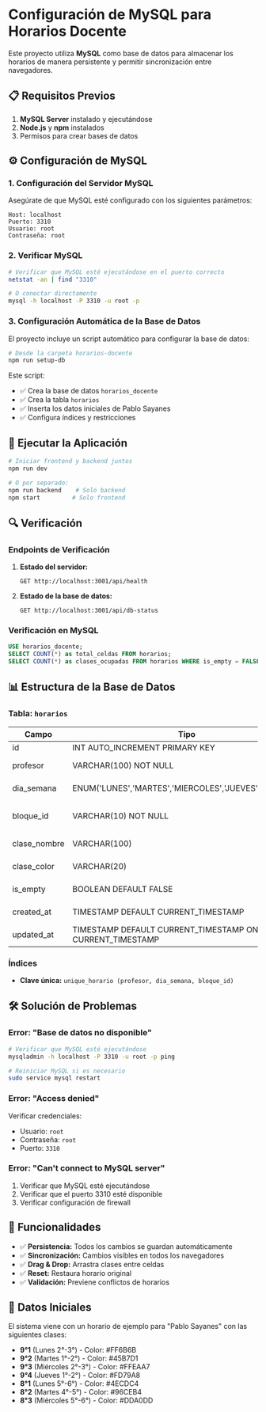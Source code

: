 # Configuración de MySQL para Horarios Docente

Este proyecto utiliza **MySQL** como base de datos para almacenar los horarios de manera persistente y permitir sincronización entre navegadores.

## 📋 Requisitos Previos

1. **MySQL Server** instalado y ejecutándose
2. **Node.js** y **npm** instalados
3. Permisos para crear bases de datos

## ⚙️ Configuración de MySQL

### 1. Configuración del Servidor MySQL

Asegúrate de que MySQL esté configurado con los siguientes parámetros:

```
Host: localhost
Puerto: 3310
Usuario: root
Contraseña: root
```

### 2. Verificar MySQL

```bash
# Verificar que MySQL esté ejecutándose en el puerto correcto
netstat -an | find "3310"

# O conectar directamente
mysql -h localhost -P 3310 -u root -p
```

### 3. Configuración Automática de la Base de Datos

El proyecto incluye un script automático para configurar la base de datos:

```bash
# Desde la carpeta horarios-docente
npm run setup-db
```

Este script:
- ✅ Crea la base de datos `horarios_docente`
- ✅ Crea la tabla `horarios`
- ✅ Inserta los datos iniciales de Pablo Sayanes
- ✅ Configura índices y restricciones

## 🚀 Ejecutar la Aplicación

```bash
# Iniciar frontend y backend juntos
npm run dev

# O por separado:
npm run backend    # Solo backend
npm start         # Solo frontend
```

## 🔍 Verificación

### Endpoints de Verificación

1. **Estado del servidor:**
   ```
   GET http://localhost:3001/api/health
   ```

2. **Estado de la base de datos:**
   ```
   GET http://localhost:3001/api/db-status
   ```

### Verificación en MySQL

```sql
USE horarios_docente;
SELECT COUNT(*) as total_celdas FROM horarios;
SELECT COUNT(*) as clases_ocupadas FROM horarios WHERE is_empty = FALSE;
```

## 📊 Estructura de la Base de Datos

### Tabla: `horarios`

| Campo        | Tipo                                                          | Descripción                    |
|--------------|---------------------------------------------------------------|--------------------------------|
| id           | INT AUTO_INCREMENT PRIMARY KEY                               | ID único                       |
| profesor     | VARCHAR(100) NOT NULL                                         | Nombre del profesor            |
| dia_semana   | ENUM('LUNES','MARTES','MIERCOLES','JUEVES','VIERNES')        | Día de la semana              |
| bloque_id    | VARCHAR(10) NOT NULL                                          | ID del bloque horario (0-8)   |
| clase_nombre | VARCHAR(100)                                                  | Nombre de la clase             |
| clase_color  | VARCHAR(20)                                                   | Color de la clase (hex)        |
| is_empty     | BOOLEAN DEFAULT FALSE                                         | Si la celda está vacía         |
| created_at   | TIMESTAMP DEFAULT CURRENT_TIMESTAMP                          | Fecha de creación              |
| updated_at   | TIMESTAMP DEFAULT CURRENT_TIMESTAMP ON UPDATE CURRENT_TIMESTAMP | Última actualización       |

### Índices

- **Clave única:** `unique_horario (profesor, dia_semana, bloque_id)`

## 🛠️ Solución de Problemas

### Error: "Base de datos no disponible"

```bash
# Verificar que MySQL esté ejecutándose
mysqladmin -h localhost -P 3310 -u root -p ping

# Reiniciar MySQL si es necesario
sudo service mysql restart
```

### Error: "Access denied"

Verificar credenciales:
- Usuario: `root`
- Contraseña: `root`
- Puerto: `3310`

### Error: "Can't connect to MySQL server"

1. Verificar que MySQL esté ejecutándose
2. Verificar que el puerto 3310 esté disponible
3. Verificar configuración de firewall

## 🔄 Funcionalidades

- ✅ **Persistencia:** Todos los cambios se guardan automáticamente
- ✅ **Sincronización:** Cambios visibles en todos los navegadores
- ✅ **Drag & Drop:** Arrastra clases entre celdas
- ✅ **Reset:** Restaura horario original
- ✅ **Validación:** Previene conflictos de horarios

## 📝 Datos Iniciales

El sistema viene con un horario de ejemplo para "Pablo Sayanes" con las siguientes clases:
- **9°1** (Lunes 2°-3°) - Color: #FF6B6B
- **9°2** (Martes 1°-2°) - Color: #45B7D1  
- **9°3** (Miércoles 2°-3°) - Color: #FFEAA7
- **9°4** (Jueves 1°-2°) - Color: #FD79A8
- **8°1** (Lunes 5°-6°) - Color: #4ECDC4
- **8°2** (Martes 4°-5°) - Color: #96CEB4
- **8°3** (Miércoles 5°-6°) - Color: #DDA0DD 
